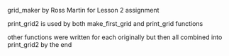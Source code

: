 grid_maker by Ross Martin for Lesson 2 assignment

print_grid2 is used by both make_first_grid and print_grid functions

other functions were written for each originally but then all combined into print_grid2 by the end


